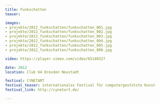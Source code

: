 ```yaml
---
title: Funkschatten
teaser:

images:
- projekte/2012_funkschatten/funkschatten_001.jpg
- projekte/2012_funkschatten/funkschatten_002.jpg
- projekte/2012_funkschatten/funkschatten_003.jpg
- projekte/2012_funkschatten/funkschatten_004.jpg
- projekte/2012_funkschatten/funkschatten_005.jpg
- projekte/2012_funkschatten/funkschatten_006.jpg

video: https://player.vimeo.com/video/65140327

date: 2012
location: Club 64 Dresden Neustadt

festival: CYNETART
festival_teaser: internationales Festival für computergestützte Kunst
festival_link: http://cynetart.de/

---
```

   
